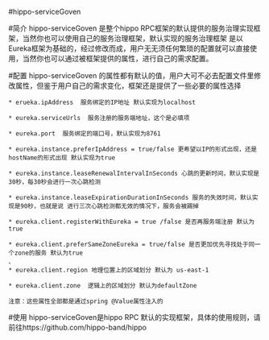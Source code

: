 #hippo-serviceGoven 

#简介
    hippo-serviceGoven 是整个hippo RPC框架的默认提供的服务治理实现框架，当然你也可以使用自己的服务治理框架，默认实现的服务治理框架
    是以Eureka框架为基础的，经过修改而成，用户无无须任何繁琐的配置就可以直接使用，当然你也可以通过被框架提供的属性，进行自己的需求配置。
  
#配置
    hippo-serviceGoven 的属性都有默认的值，用户大可不必去配置文件里修改属性，但鉴于用户自己的需求变化，框架还是提供了一些必要的属性选择
    
    * erueka.ipAddress  服务绑定的IP地址 默认实现为localhost
    
    * eureka.serviceUrls  服务注册的服务端地址，这个是必填项
    
    * eureka.port  服务绑定的端口号，默认实现为8761
    
    * eureka.instance.preferIpAddress = true/false 更希望以IP的形式出现，还是hostName的形式出现 默认实现为true
    
    * eureka.instance.leaseRenewalIntervalInSeconds 心跳的更新时间，默认实现是30秒，每30秒会进行一次心跳检测
    
    * eureka.instance.leaseExpirationDurationInSeconds 服务的失效时间，默认实现是90秒，也就是说 进行三次心跳检测都无效的情况下，服务会被踢掉
    
    * eureka.client.registerWithEureka = true /false 是否再服务端注册 默认为true
    
    * eureka.client.preferSameZoneEureka = true/false 是否更加优先寻找处于同一个zone的服务 默认为true
    、
    * eureka.client.region 地理位置上的区域划分 默认为 us-east-1
    
    * eureka.client.zone  逻辑上的区域划分 默认为defaultZone
    
    注意：这些属性全部都是通过spring @Value属性注入的
    
#使用
    hippo-serviceGoven是hippo RPC 默认的实现框架，具体的使用规则，请前往https://github.com/hippo-band/hippo
